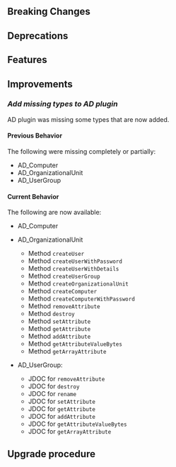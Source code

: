 [//]: # (VERSION_PLACEHOLDER DO NOT DELETE)
[//]: # (Used when working on a new release. Placed together with the Version.md)
[//]: # (Nothing here is optional. If a step must not be performed, it must be said so)
[//]: # (Do not fill the version, it will be done automatically)
[//]: # (Quick Intro to what is the focus of this release)

## Breaking Changes

[//]: # (### *Breaking Change*)
[//]: # (Describe the breaking change AND explain how to resolve it)
[//]: # (You can utilize internal links /e.g. link to the upgrade procedure, link to the improvement|deprecation that introduced this/)

## Deprecations

[//]: # (### *Deprecation*)
[//]: # (Explain what is deprecated and suggest alternatives)

[//]: # (Features -> New Functionality)

## Features

[//]: # (### *Feature Name*)
[//]: # (Describe the feature)
[//]: # (Optional But higlhy recommended Specify *NONE* if missing)
[//]: # (#### Relevant Documentation:)

[//]: # (Improvements -> Bugfixes/hotfixes or general improvements)

## Improvements

[//]: # (### *Improvement Name* )
[//]: # (Talk ONLY regarding the improvement)
[//]: # (Optional But higlhy recommended)
[//]: # (#### Previous Behavior)
[//]: # (Explain how it used to behave, regarding to the change)
[//]: # (Optional But higlhy recommended)
[//]: # (#### New Behavior)
[//]: # (Explain how it behaves now, regarding to the change)
[//]: # (Optional But higlhy recommended Specify *NONE* if missing)
[//]: # (#### Relevant Documentation:)

### *Add missing types to AD plugin*

AD plugin was missing some types that are now added.

#### Previous Behavior

The following were missing completely or partially:

* AD_Computer
* AD_OrganizationalUnit
* AD_UserGroup

#### Current Behavior

The following are now available:

* AD_Computer

* AD_OrganizationalUnit
  * Method  `createUser`
  * Method `createUserWithPassword`
  * Method `createUserWithDetails`
  * Method `createUserGroup`
  * Method `createOrganizationalUnit`
  * Method `createComputer`
  * Method `createComputerWithPassword`
  * Method `removeAttribute`
  * Method `destroy`
  * Method `setAttribute`
  * Method `getAttribute`
  * Method `addAttribute`
  * Method `getAttributeValueBytes`
  * Method `getArrayAttribute`
* AD_UserGroup:
  * JDOC for `removeAttribute`
  * JDOC for `destroy`
  * JDOC for `rename`
  * JDOC for `setAttribute`
  * JDOC for `getAttribute`
  * JDOC for `addAttribute`
  * JDOC for `getAttributeValueBytes`
  * JDOC for `getArrayAttribute`

## Upgrade procedure

[//]: # (Explain in details if something needs to be done)
